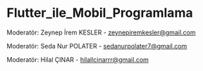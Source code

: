 # Flutter_ile_Mobil_Programlama
Moderatör: Zeynep İrem KESLER - zeynepiremkesler@gmail.com
 
Moderatör: Seda Nur POLATER - sedanurpolater7@gmail.com

Moderatör: Hilal ÇINAR - hilallcinarrr@gmail.com
